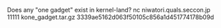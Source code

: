 Does any "one gadget" exist in kernel-land?
nc niwatori.quals.seccon.jp 11111
kone_gadget.tar.gz 3339ae5162d063f50105c856a1d451774178b09d